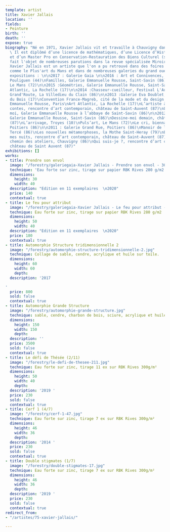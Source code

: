 ```yaml
---
template: artist
title: Xavier Jallais
location: ''
fields:
- Peinture
birth: ''
death: ''
expose: true
biography: "Né en 1971, Xavier Jallais vit et travaille à Chauvigny dans la Vienne.
  \ Il est diplômé d’une licence de mathématiques, d’une Licence d’Histoire de l’Art
  et d’un Master Pro en Conservation-Restauration des Biens Culturel (spécialité peinture).\n\nAyant
  fait l'objet de nombreuses parutions dans la revue spécialisée Miroir de l'art,
  Xavier Jallais est un artiste que l'on a pu retrouvé dans des foires d'art contemporain
  comme le Plus'art du Mans et dans de nombreuses galeries du grand ouest. \n\nDernières
  expositions : \n\n2017 : Galerie Gaia \n\n2016 : Art et Connivences, le Rex, Le
  Pouliguen (44)\nFamilles, Galerie Emmanuelle Rousse, Saint-Savin (86)\nPuls’art,
  Le Mans (72)\n\n2015 :Géométries, Galerie Emmanuelle Rousse, Saint-Savin (86)\nArt
  Atlantic, La Rochelle (17)\n\n2014 :Chasseur-cueilleur, Festival L'Auberge de la
  Grand'Route, La Villedieu du Clain (86)\n\n2013 :Galerie Eva Doublet, Saint-Georges
  du Bois (17)\nConvention France-Magreb, cité de la mode et du design avec la Galerie
  Emmanuelle Rousse, Paris\nArt Atlantic, La Rochelle (17)\nL’artiste à la cour des
  contes, rencontre d’art contemporain, château de Saint-Auvent (87)\nL’abbaye et
  moi, Galerie Emmanuelle Rousse à l’abbaye de Saint-Savin (86)\n\n2012 : Automorphies,
  Galerie Emmanuelle Rousse, Saint-Savin (86)\nDessine-moi demain, château de Saint-Auvent
  (87)\nL’arrivage, Troyes (10)\nPuls’art, Le Mans (72)\nLe cri, biennale d’art sacré,
  Poitiers (86)\n\n2011 : Galerie Grand Rue, Poitiers (86)\nManoir de la Thibaudière,
  Tercé (86)\nLes nouvelles métamorphoses, la Mothe Saint-Heray (79)\nBestiaire de
  mes nuits, rencontre d’art contemporain, château de Saint-Auvent (87)\n\n2010 :Le
  chemin des ateliers, Chauvigny (86)\nQui suis-je ?, rencontre d’art contemporain,
  château de Saint Auvent (87)"
exhibitions: []
works:
- title: Prendre son envol
  image: "/forestry/galeriegaia-Xavier Jallais - Prendre son envol - 30 x 40.jpg"
  technique: 'Eau forte sur zinc, tirage sur papier RBK Rives 280 g/m2 '
  dimensions:
    height: 30
    width: 40
  description: "Edition en 11 exemplaires  \n2020"
  price: 140
  contextual: true
- title: Le feu pour attribut
  image: "/forestry/galeriegaia-Xavier Jallais - Le feu pour attribut - 40 x 50.jpg"
  technique: Eau forte sur zinc, tirage sur papier RBK Rives 280 g/m2
  dimensions:
    height: 50
    width: 40
  description: "Edition en 11 exemplaires  \n2020"
  price: 180
  contextual: true
- title: Automorphie Structure tridimensionnelle 2
  image: "/forestry/automorphie-structure-tridimensionnelle-2.jpg"
  technique: Collage de sable, cendre, acrylique et huile sur toile.
  dimensions:
    height: 60
    width: 60
    depth: 
  description: '2017

'
  price: 800
  sold: false
  contextual: true
- title: Automorphie Grande Structure
  image: "/forestry/automorphie-grande-structure.jpg"
  technique: sable, cendre, charbon de bois, sciure, acrylique et huile sur toile
  dimensions:
    height: 150
    width: 150
    depth: 
  description: ''
  price: 3500
  sold: false
  contextual: true
- title: Le défi de Thésée (2/11)
  image: "/forestry/le-defi-de-thesee-211.jpg"
  technique: Eau forte sur zinc, tirage 11 ex sur RBK Rives 300g/m²
  dimensions:
    height: 50
    width: 40
    depth: 
  description: '2019 '
  price: 230
  sold: false
  contextual: true
- title: Cerf 1 (4/7)
  image: "/forestry/cerf-1-47.jpg"
  technique: Eau forte sur zinc, tirage 7 ex sur RBK Rives 300g/m²
  dimensions:
    height: 46
    width: 36
    depth: 
  description: '2014 '
  price: 230
  sold: false
  contextual: true
- title: Double stigmates (1/7)
  image: "/forestry/double-stigmates-17.jpg"
  technique: Eau forte sur zinc, tirage 7 ex sur RBK Rives 300g/m²
  dimensions:
    height: 46
    width: 36
    depth: 
  description: '2019 '
  price: 230
  sold: false
  contextual: true
redirect_from:
- "/artistes/75-xavier-jallais/"

---
```

